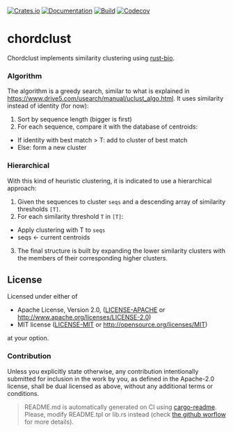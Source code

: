 [![Crates.io](https://img.shields.io/crates/v/chordclust.svg)](https://crates.io/crates/chordclust)
[![Documentation](https://docs.rs/chordclust/badge.svg)](https://docs.rs/chordclust/)
[![Build](https://github.com/carrascomj/chordclust/workflows/build/badge.svg)](https://github.com/carrascomj/chordclust)
[![Codecov](https://codecov.io/github/carrascomj/chordclust/coverage.svg?branch=trunk)](https://codecov.io/gh/carrascomj/chordclust)

# chordclust

Chordclust implements similarity clustering using [rust-bio](https://github.com/rust-bio/rust-bio).

### Algorithm
The algorithm is a greedy search, similar to what is explained in
https://www.drive5.com/usearch/manual/uclust_algo.html. It uses similarity
instead of identity (for now):

1. Sort by sequence length (bigger is first)
2. For each sequence, compare it with the database of centroids:
  * If identity with best match > T: add to cluster of best match
  * Else: form a new cluster

### Hierarchical
With this kind of heuristic clustering, it is indicated to use a hierarchical
approach:

1. Given the sequences to cluster `seqs` and a descending array of
similarity thresholds `[T]`.
2. For each similarity threshold `T` in `[T]`:
  * Apply clustering with T to `seqs`
  * seqs <- current centroids
3. The final structure is built by expanding the lower similarity clusters
with the members of their corresponding higher clusters.

## License

Licensed under either of

- Apache License, Version 2.0, ([LICENSE-APACHE](LICENSE-APACHE) or http://www.apache.org/licenses/LICENSE-2.0)
- MIT license ([LICENSE-MIT](LICENSE-MIT) or http://opensource.org/licenses/MIT)

at your option.

### Contribution

Unless you explicitly state otherwise, any contribution intentionally submitted
for inclusion in the work by you, as defined in the Apache-2.0 license, shall be dual licensed as above, without any
additional terms or conditions.

> README.md is automatically generated on CI using [cargo-readme](https://github.com/livioribeiro/cargo-readme). Please, modify README.tpl or lib.rs instead (check [the github worflow](https://github.com/carrascomj/rust_sbml/blob/trunk/.github/workflows/readme.yml) for more details).

